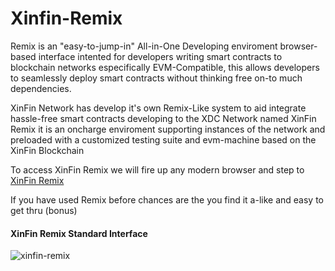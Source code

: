 
# Xinfin-Remix

Remix is an "easy-to-jump-in" All-in-One Developing enviroment browser-based interface intented for developers writing smart contracts to blockchain networks especifically EVM-Compatible, this allows developers to seamlessly deploy smart contracts without thinking free on-to much dependencies.

XinFin Network has develop it's own Remix-Like system to aid integrate hassle-free smart contracts developing to the XDC Network named XinFin Remix it is an oncharge enviroment supporting instances of the network and preloaded with a customized testing suite and evm-machine based on the XinFin Blockchain

To access XinFin Remix we will fire up any modern browser and step to [XinFin Remix](https://remix.xinfin.network)

If you have used Remix before chances are the you find it a-like and easy to get thru (bonus)

#### XinFin Remix Standard Interface

![xinfin-remix](https://user-images.githubusercontent.com/41552663/194455866-284ac945-a1b1-4b7b-be79-47fbe6e63a31.png)